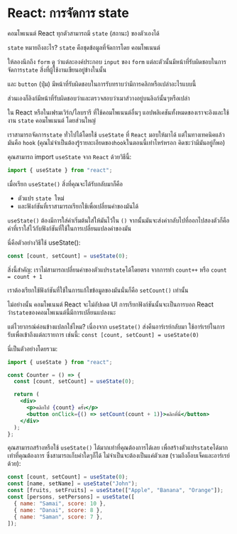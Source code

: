 # React: การจัดการ state

คอมโพเนนต์ React ทุกตัวสามารถมี `state` (สถานะ) ของตัวเองได้

`state` หมายถึงอะไร? `state` คือชุดข้อมูลที่จัดการโดย คอมโพเนนต์

ให้ลองนึกถึง `form` ดู ว่าแต่ละองค์ประกอบ `input` ของ `form` แต่ละตัวนั้นมีหน้าที่รับผิดชอบในการจัดการ`state` สิ่งที่ผู้ใช้งานเขียนอยู่ข้างในนั้น

และ `button` (ปุ่ม) มีหน้าที่รับผิดชอบในการรับทราบว่ามีการคลิกหรือเปล่าอะไรแบบนี้

ส่วนเองก็ลิงก์มีหน้าที่รับผิดชอบว่าและตรวจสอบว่าเมาส์วางอยู่บนลิงก์นั้นๆหรือเปล่า

ใน React หรือในเฟรมเวิร์ก/ไลบรารี ที่ใช้คอมโพเนนต์อื่นๆ แอปพลิเคชันทั้งหมดของเราจะอิงและใช้งาน `state` คอมโพเนนต์ โดยส่วนใหญ่

เราสามารถจัดการ`state` ทั่วไปได้โดยใช้ `useState` ที่ `React` มอบให้มาได้ แต่ในทางเทคนิคแล้วมันคือ `hook` (คุณไม่จำเป็นต้องรู้รายละเอียดของ`hook`ในตอนนี้เท่าไหร่หรอก คิดซะว่ามีมันอยู่ก็พอ)

คุณสามารถ import `useState` จาก `React` ด้วยวิธีนี้:

```jsx
import { useState } from "react";
```

เมื่อเรียก `useState()` สิ่งที่คุณจะได้รับกลับมาก็คือ

- ตัวแปร `state `ใหม่
- และฟังก์ชันที่เราสามารถเรียกใช้เพื่อเปลี่ยนค่าของมันได้

`useState()` ต้องมีการใส่ค่าเริ่มต้นใส่ให้มันไว้ใน `()` จากนั้นมันจะส่งค่ากลับไปที่ออกไปสองตัวก็คือค่าที่เราใส่ไว้กับฟังก์ชันที่ใช้ในการเปลี่ยนแปลงค่าของมัน

นี่คือตัวอย่างวิธีใช้ useState():

```jsx
const [count, setCount] = useState(0);
```

สิ่งนี้สำคัญ: เราไม่สามารถเปลี่ยนค่าของตัวแปร`state`ได้โดยตรง จากการทำ `count++` หรือ `count = count + 1`

เราต้องเรียกใช้ฟังก์ชันที่ใช้ในการแก้ไขข้อมูลของมันนั่นก็คือ `setCount()` เท่านั้น

ไม่อย่างนั้น คอมโพเนนต์ React จะไม่อัปเดต UI การเรียกฟังก์ชันนั้นจะเป็นการบอก React ว่า`state`ของคอมโพเนนต์นี้มีการเปลี่ยนแปลงนะ

แต่ไวยากรณ์ค่อนข้างแปลกใช่ไหม? เนื่องจาก `useState()` ส่งคืนอาร์เรย์กลับมา ใช้อาร์เรย์ในการรับเพื่อเข้าถึงแต่ละรายการ เช่นนี้:
`const [count, setCount] = useState(0)`

นี่เป็นตัวอย่างโดยรวม:

```jsx
import { useState } from "react";

const Counter = () => {
  const [count, setCount] = useState(0);

  return (
    <div>
      <p>คลิกไป {count} ครั้ง</p>
      <button onClick={() => setCount(count + 1)}>คลิกที่นี่</button>
    </div>
  );
};
```

คุณสามารถสร้างหรือใช้ `useState()` ได้มากเท่าที่คุณต้องการได้เลย เพื่อสร้างตัวแปร`state`ได้มากเท่าที่คุณต้องการ ซึ่งสามารถเก็บค่าใดๆก็ได้ ไม่จำเป็นจะต้องเป็นแค่ตัวเลข (รวมถึงอ็อบเจ็คและอาร์เรย์ด้วย):

```jsx
const [count, setCount] = useState(0);
const [name, setName] = useState("John");
const [fruits, setFruits] = useState(["Apple", "Banana", "Orange"]);
const [persons, setPersons] = useState([
  { name: "Samai", score: 10 },
  { name: "Danai", score: 8 },
  { name: "Saman", score: 7 },
]);
```
